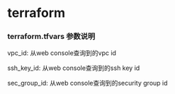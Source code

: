 # terraform

### terraform.tfvars 参数说明

vpc_id:
    从web console查询到的vpc id

ssh_key_id:
    从web console查询到的ssh key id

sec_group_id:
    从web console查询到的security group id
